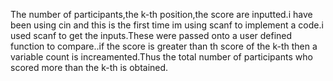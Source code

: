 The number of participants,the k-th position,the score are inputted.i have been using cin and this is the first time im using scanf to implement a code.i used scanf to get the inputs.These were passed onto a user defined function to compare..if the score is greater than th score of the k-th then a variable count is increamented.Thus the total number of participants who scored more than the k-th is obtained. 